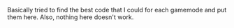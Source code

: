 Basically tried to find the best code that I could for each gamemode and put them here. Also, nothing here doesn't work.
